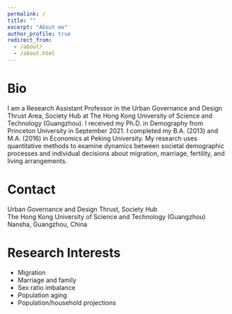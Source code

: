 ```yaml
---
permalink: /
title: ""
excerpt: "About me"
author_profile: true
redirect_from: 
  - /about/
  - /about.html
---
```


Bio
======
I am a Research Assistant Professor in the Urban Governance and Design Thrust Area, Society Hub at The Hong Kong University of Science and Technology (Guangzhou). I received my Ph.D. in Demography from Princeton University in September 2021. I completed my B.A. (2013) and M.A. (2016) in Economics at Peking University. My research uses quantitative methods to examine dynamics between societal demographic processes and individual decisions about migration, marriage, fertility, and living arrangements. 


Contact
======
Urban Governance and Design Thrust, Society Hub <br>
The Hong Kong University of Science and Technology (Guangzhou) <br>
Nansha, Guangzhou, China 


Research Interests
======
- Migration
- Marriage and family 
- Sex ratio imbalance
- Population aging
- Population/household projections
